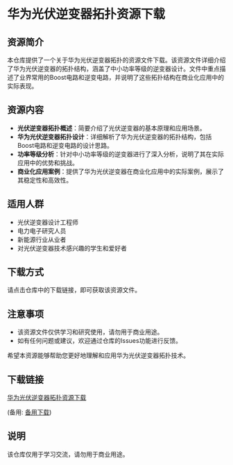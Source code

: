 # 华为光伏逆变器拓扑资源下载

## 资源简介

本仓库提供了一个关于华为光伏逆变器拓扑的资源文件下载。该资源文件详细介绍了华为光伏逆变器的拓扑结构，涵盖了中小功率等级的逆变器设计。文件中重点描述了业界常用的Boost电路和逆变电路，并说明了这些拓扑结构在商业化应用中的实际表现。

## 资源内容

- **光伏逆变器拓扑概述**：简要介绍了光伏逆变器的基本原理和应用场景。
- **华为光伏逆变器拓扑设计**：详细解析了华为光伏逆变器的拓扑结构，包括Boost电路和逆变电路的设计思路。
- **功率等级分析**：针对中小功率等级的逆变器进行了深入分析，说明了其在实际应用中的优势和挑战。
- **商业化应用案例**：提供了华为光伏逆变器在商业化应用中的实际案例，展示了其稳定性和高效性。

## 适用人群

- 光伏逆变器设计工程师
- 电力电子研究人员
- 新能源行业从业者
- 对光伏逆变器技术感兴趣的学生和爱好者

## 下载方式

请点击仓库中的下载链接，即可获取该资源文件。

## 注意事项

- 该资源文件仅供学习和研究使用，请勿用于商业用途。
- 如有任何问题或建议，欢迎通过仓库的Issues功能进行反馈。

希望本资源能够帮助您更好地理解和应用华为光伏逆变器拓扑技术。

## 下载链接
[华为光伏逆变器拓扑资源下载](https://pan.quark.cn/s/3e99c0ccdcda) 

(备用: [备用下载](https://pan.baidu.com/s/1hIQxTrF6f65R3ckvn71c2A?pwd=1234))

## 说明

该仓库仅用于学习交流，请勿用于商业用途。
